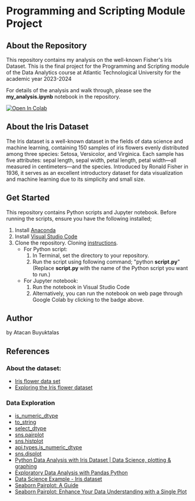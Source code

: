 # Programming and Scripting Module Project


## About the Repository

This repository contains my analysis on the well-known Fisher's Iris Dataset. This is the final project for the Programming and Scripting module of the Data Analytics course at Atlantic Technological University for the academic year 2023-2024

For details of the analysis and walk through, please see the **my_analysis.ipynb** notebook in the repository. 

<a target="_blank" href="https://colab.research.google.com/github/atacanbt/pands-project/blob/main/my_analysis.ipynb">
  <img src="https://colab.research.google.com/assets/colab-badge.svg" alt="Open In Colab"/>
</a>

## About the Iris Dataset

The Iris dataset is a well-known dataset in the fields of data science and machine learning, containing 150 samples of iris flowers evenly distributed among three species: Setosa, Versicolor, and Virginica. Each sample has five attributes: sepal length, sepal width, petal length, petal width—all measured in centimeters—and the species. Introduced by Ronald Fisher in 1936, it serves as an excellent introductory dataset for data visualization and machine learning due to its simplicity and small size.

## Get Started
This repository contains Python scripts and Jupyter notebook. Before running the scripts, ensure you have the following installed;

1. Install [Anaconda](https://www.anaconda.com/download)
2. Install [Visual Studio Code](https://code.visualstudio.com/)
3. Clone the repository. Cloning [instructions](https://docs.github.com/en/repositories/creating-and-managing-repositories/cloning-a-repository).
    - For Python script:
        1. In Terminal, set the directory to your repository.
        2. Run the script using following command; "python **script.py**"
        (Replace **script.py** with the name of the Python script you want to run.)
    - For Jupyter notebook:
        1. Run the notebook in Visual Studio Code
        2. Alternatively, you can run the notebook on web page through Google Colab by clicking to the badge above. 

## Author
by Atacan Buyuktalas

## References

### About the dataset:
- [Iris flower data set](https://en.wikipedia.org/wiki/Iris_flower_data_set)
- [Exploring the Iris flower dataset](https://eminebozkus.medium.com/exploring-the-iris-flower-dataset-4e000bcc266c)


### Data Exploration  
- [is_numeric_dtype](https://pandas.pydata.org/docs/reference/api/pandas.api.types.is_numeric_dtype.html)
- [to_string](https://pandas.pydata.org/docs/reference/api/pandas.DataFrame.to_string.html#pandas.DataFrame.to_string)
- [select_dtype](https://pandas.pydata.org/docs/reference/api/pandas.DataFrame.select_dtypes.html)
- [sns.pairplot](https://seaborn.pydata.org/generated/seaborn.pairplot.html)
- [sns.histplot](https://seaborn.pydata.org/generated/seaborn.histplot.html)
- [api.types.is_numeric_dtype](https://pandas.pydata.org/docs/reference/api/pandas.api.types.is_numeric_dtype.html)
- [sns.displot](https://seaborn.pydata.org/generated/seaborn.displot.html)
- [Python Data Analysis with Iris Dataset | Data Science, plotting & graphing](https://www.youtube.com/watch?v=02BFXhPQWHQ&ab_channel=OggiAI-ArtificialIntelligenceToday)
- [Exploratory Data Analysis with Pandas Python](https://www.youtube.com/watch?v=xi0vhXFPegw&list=PL1yosYOD_g5LvovLDHpLxiDOLq6Pvy6Pw&ab_channel=RobMulla)
- [Data Science Example - Iris dataset](http://www.lac.inpe.br/~rafael.santos/Docs/CAP394/WholeStory-Iris.html)
- [Seaborn Pairplot: A Guide](https://builtin.com/articles/seaborn-pairplot#:~:text=The%20Seaborn%20Pairplot%20allows%20us,make%20it%20easier%20to%20understand.)
- [Seaborn Pairplot: Enhance Your Data Understanding with a Single Plot](https://towardsdatascience.com/seaborn-pairplot-enhance-your-data-understanding-with-a-single-plot-bf2f44524b22)